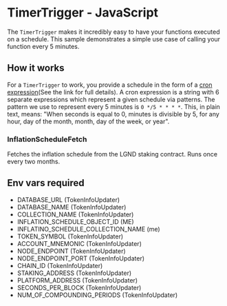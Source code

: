 # TimerTrigger - JavaScript

The `TimerTrigger` makes it incredibly easy to have your functions executed on a schedule. This sample demonstrates a simple use case of calling your function every 5 minutes.

## How it works

For a `TimerTrigger` to work, you provide a schedule in the form of a [cron expression](https://en.wikipedia.org/wiki/Cron#CRON_expression)(See the link for full details). A cron expression is a string with 6 separate expressions which represent a given schedule via patterns. The pattern we use to represent every 5 minutes is `0 */5 * * * *`. This, in plain text, means: "When seconds is equal to 0, minutes is divisible by 5, for any hour, day of the month, month, day of the week, or year".

### InflationScheduleFetch

Fetches the inflation schedule from the LGND staking contract.
Runs once every two months.

## Env vars required

* DATABASE_URL (TokenInfoUpdater)
* DATABASE_NAME (TokenInfoUpdater)
* COLLECTION_NAME (TokenInfoUpdater)
* INFLATION_SCHEDULE_OBJECT_ID (ME)
* INFLATINO_SCHEDULE_COLLECTION_NAME (me)
* TOKEN_SYMBOL (TokenInfoUpdater)
* ACCOUNT_MNEMONIC (TokenInfoUpdater)
* NODE_ENDPOINT (TokenInfoUpdater)
* NODE_ENDPOINT_PORT (TokenInfoUpdater)
* CHAIN_ID (TokenInfoUpdater)
* STAKING_ADDRESS (TokenInfoUpdater)
* PLATFORM_ADDRESS (TokenInfoUpdater)
* SECONDS_PER_BLOCK (TokenInfoUpdater)
* NUM_OF_COMPOUNDING_PERIODS (TokenInfoUpdater)